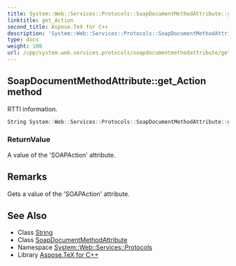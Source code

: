 ```yaml
---
title: System::Web::Services::Protocols::SoapDocumentMethodAttribute::get_Action method
linktitle: get_Action
second_title: Aspose.TeX for C++
description: 'System::Web::Services::Protocols::SoapDocumentMethodAttribute::get_Action method. RTTI information in C++.'
type: docs
weight: 100
url: /cpp/system.web.services.protocols/soapdocumentmethodattribute/get_action/
---
```

## SoapDocumentMethodAttribute::get_Action method


RTTI information.

```cpp
String System::Web::Services::Protocols::SoapDocumentMethodAttribute::get_Action()
```


### ReturnValue

A value of the 'SOAPAction' attribute.
## Remarks


Gets a value of the 'SOAPAction' attribute. 
## See Also

* Class [String](../../../system/string/)
* Class [SoapDocumentMethodAttribute](../)
* Namespace [System::Web::Services::Protocols](../../)
* Library [Aspose.TeX for C++](../../../)

